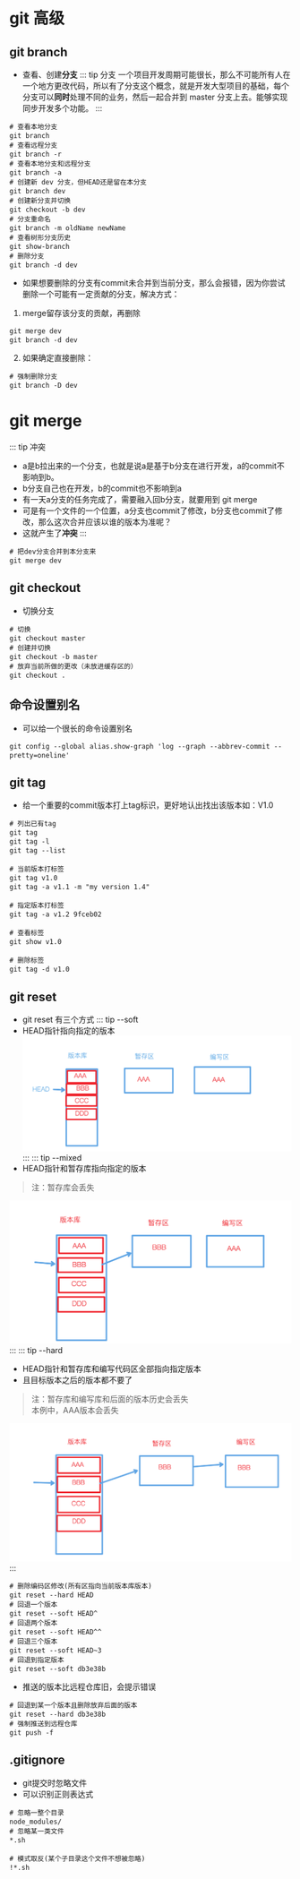 # git 高级

## git branch
* 查看、创建**分支**
::: tip 分支
一个项目开发周期可能很长，那么不可能所有人在一个地方更改代码，所以有了分支这个概念，就是开发大型项目的基础，每个分支可以**同时**处理不同的业务，然后一起合并到 master 分支上去。能够实现同步开发多个功能。
:::
```shell
# 查看本地分支
git branch
# 查看远程分支
git branch -r
# 查看本地分支和远程分支
git branch -a
# 创建新 dev 分支，但HEAD还是留在本分支
git branch dev
# 创建新分支并切换
git checkout -b dev
# 分支重命名
git branch -m oldName newName
# 查看树形分支历史
git show-branch
# 删除分支
git branch -d dev
```
* 如果想要删除的分支有commit未合并到当前分支，那么会报错，因为你尝试删除一个可能有一定贡献的分支，解决方式：
1. merge留存该分支的贡献，再删除
```shell
git merge dev
git branch -d dev
```
2.  如果确定直接删除：
```shell
# 强制删除分支
git branch -D dev
```
# git merge
::: tip 冲突
* a是b拉出来的一个分支，也就是说a是基于b分支在进行开发，a的commit不影响到b。
* b分支自己也在开发，b的commit也不影响到a
* 有一天a分支的任务完成了，需要融入回b分支，就要用到 git merge
* 可是有一个文件的一个位置，a分支也commit了修改，b分支也commit了修改，那么这次合并应该以谁的版本为准呢？
* 这就产生了**冲突**
::: 
```shell
# 把dev分支合并到本分支来
git merge dev
```
## git checkout
* 切换分支
```shell
# 切换
git checkout master
# 创建并切换
git checkout -b master
# 放弃当前所做的更改（未放进缓存区的）
git checkout .
```

## 命令设置别名
* 可以给一个很长的命令设置别名
```shell
git config --global alias.show-graph 'log --graph --abbrev-commit --pretty=oneline'
```

## git tag
* 给一个重要的commit版本打上tag标识，更好地认出找出该版本如：V1.0
```shell
# 列出已有tag
git tag
git tag -l
git tag --list

# 当前版本打标签
git tag v1.0
git tag -a v1.1 -m "my version 1.4"

# 指定版本打标签
git tag -a v1.2 9fceb02

# 查看标签
git show v1.0

# 删除标签
git tag -d v1.0
```

## git reset
* git reset 有三个方式
::: tip --soft
* HEAD指针指向指定的版本
![](./assets/soft.png)
:::
::: tip --mixed
* HEAD指针和暂存库指向指定的版本
> 注：暂存库会丢失

![](./assets/mixed.png)
:::
::: tip --hard
* HEAD指针和暂存库和编写代码区全部指向指定版本
* 且目标版本之后的版本都不要了
> 注：暂存库和编写库和后面的版本历史会丢失  
> 本例中，AAA版本会丢失

![](./assets/hard.png)
:::
```shell
# 删除编码区修改(所有区指向当前版本库版本)
git reset --hard HEAD
# 回退一个版本
git reset --soft HEAD^
# 回退两个版本
git reset --soft HEAD^^
# 回退三个版本
git reset --soft HEAD~3
# 回退到指定版本
git reset --soft db3e38b
```

* 推送的版本比远程仓库旧，会提示错误
```shell
# 回退到某一个版本且删除放弃后面的版本
git reset --hard db3e38b
# 强制推送到远程仓库
git push -f
```
## .gitignore
* git提交时忽略文件
* 可以识别正则表达式
```shell
# 忽略一整个目录
node_modules/
# 忽略某一类文件
*.sh

# 模式取反(某个子目录这个文件不想被忽略)
!*.sh
```